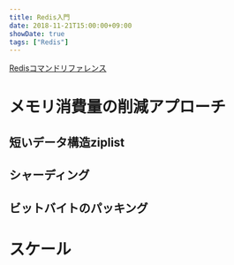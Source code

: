 ```yaml
---
title: Redis入門
date: 2018-11-21T15:00:00+09:00
showDate: true
tags: ["Redis"]
---
```


[Redisコマンドリファレンス](https://redis.io/commands)

# メモリ消費量の削減アプローチ
## 短いデータ構造ziplist

## シャーディング

## ビットバイトのパッキング

# スケール
